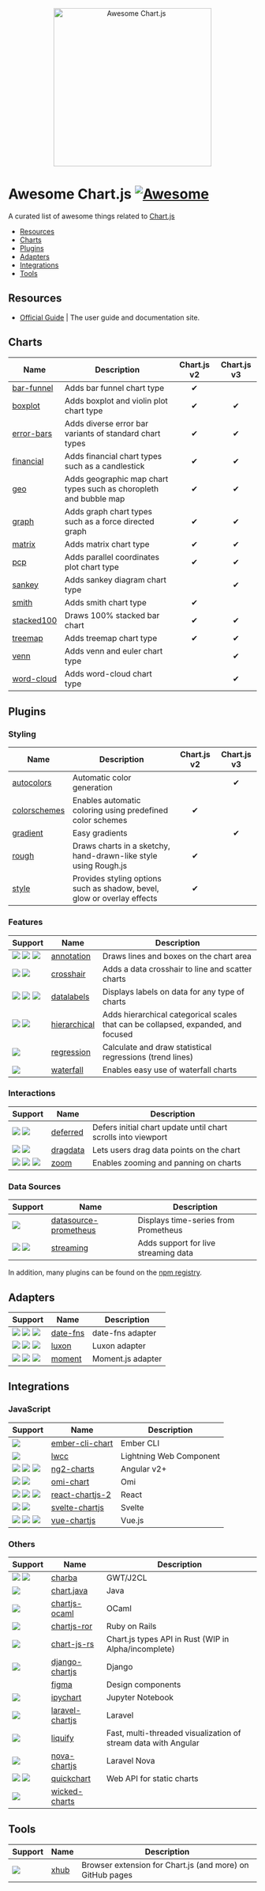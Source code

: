 <div align="center">
    <img width="320" src="https://www.chartjs.org/media/awesome.svg" alt="Awesome Chart.js">
</div>

# Awesome Chart.js [![Awesome](https://awesome.re/badge-flat2.svg)](https://awesome.re)

A curated list of awesome things related to [Chart.js](https://www.chartjs.org)

- [Resources](#resources)
- [Charts](#charts)
- [Plugins](#plugins)
- [Adapters](#adapters)
- [Integrations](#integrations)
- [Tools](#tools)

## Resources

- [Official Guide](https://chartjs.org/docs) | The user guide and documentation site.

## Charts

  Name | Description | Chart.js v2 | Chart.js v3
  ---- | ----------- | :--: | :--:
  [bar-funnel](https://github.com/chartjs/Chart.BarFunnel.js) | Adds bar funnel chart type | ✔ |
  [boxplot](https://github.com/sgratzl/chartjs-chart-boxplot) | Adds boxplot and violin plot chart type | ✔ | ✔
  [error-bars](https://github.com/sgratzl/chartjs-chart-error-bars) | Adds diverse error bar variants of standard chart types | ✔ | ✔
  [financial](https://github.com/chartjs/chartjs-chart-financial) | Adds financial chart types such as a candlestick | ✔ | ✔
  [geo](https://github.com/sgratzl/chartjs-chart-geo) | Adds geographic map chart types such as choropleth and bubble map | ✔ | ✔
  [graph](https://github.com/sgratzl/chartjs-chart-graph) | Adds graph chart types such as a force directed graph | ✔ | ✔
  [matrix](https://github.com/kurkle/chartjs-chart-matrix) | Adds matrix chart type | ✔ | ✔
  [pcp](https://github.com/sgratzl/chartjs-chart-pcp) | Adds parallel coordinates plot chart type | ✔ | ✔
  [sankey](https://github.com/kurkle/chartjs-chart-sankey) | Adds sankey diagram chart type | | ✔
  [smith](https://github.com/chartjs/Chart.smith.js) | Adds smith chart type | ✔ |
  [stacked100](https://github.com/y-takey/chartjs-plugin-stacked100) | Draws 100% stacked bar chart | ✔ | ✔
  [treemap](https://github.com/kurkle/chartjs-chart-treemap) | Adds treemap chart type | ✔ | ✔
  [venn](https://github.com/upsetjs/chartjs-chart-venn) | Adds venn and euler chart type | | ✔
  [word-cloud](https://github.com/sgratzl/chartjs-chart-wordcloud) | Adds word-cloud chart type | | ✔

## Plugins

### Styling

  Name | Description | Chart.js v2 | Chart.js v3
  ---- | ----------- | :--: | :--:
  [autocolors](https://github.com/kurkle/chartjs-plugin-autocolors) | Automatic color generation | | ✔
  [colorschemes](https://github.com/nagix/chartjs-plugin-colorschemes) | Enables automatic coloring using predefined color schemes | ✔ | 
  [gradient](https://github.com/kurkle/chartjs-plugin-gradient) | Easy gradients | | ✔
  [rough](https://github.com/nagix/chartjs-plugin-rough) | Draws charts in a sketchy, hand-drawn-like style using Rough.js | ✔ |
  [style](https://github.com/nagix/chartjs-plugin-style) | Provides styling options such as shadow, bevel, glow or overlay effects | ✔ |

### Features

  Support | Name | Description
  -- | -- | --
  ![](https://img.shields.io/badge/-v2-yellow) ![](https://img.shields.io/badge/-v3-green) ![](https://img.shields.io/badge/-v4-brightgreen) | [annotation](https://github.com/chartjs/chartjs-plugin-annotation) | Draws lines and boxes on the chart area
  ![](https://img.shields.io/badge/-v2-yellow) ![](https://img.shields.io/badge/-v3-green) | [crosshair](https://github.com/abelheinsbroek/chartjs-plugin-crosshair) | Adds a data crosshair to line and scatter charts
  ![](https://img.shields.io/badge/-v2-yellow) ![](https://img.shields.io/badge/-v3-green) ![](https://img.shields.io/badge/-v4-brightgreen) | [datalabels](https://github.com/chartjs/chartjs-plugin-datalabels) | Displays labels on data for any type of charts
  ![](https://img.shields.io/badge/-v2-yellow) ![](https://img.shields.io/badge/-v3-green) | [hierarchical](https://github.com/sgratzl/chartjs-plugin-hierarchical) | Adds hierarchical categorical scales that can be collapsed, expanded, and focused
  ![](https://img.shields.io/badge/-v2-yellow) | [regression](https://github.com/pomgui/chartjs-plugin-regression) | Calculate and draw statistical regressions (trend lines)
  ![](https://img.shields.io/badge/-v2-yellow) | [waterfall](https://github.com/everestate/chartjs-plugin-waterfall) | Enables easy use of waterfall charts

### Interactions

  Support | Name | Description
  -- | -- | --
  ![](https://img.shields.io/badge/-v2-yellow) ![](https://img.shields.io/badge/-v3-green) | [deferred](https://github.com/chartjs/chartjs-plugin-deferred) | Defers initial chart update until chart scrolls into viewport
  ![](https://img.shields.io/badge/-v2-yellow) ![](https://img.shields.io/badge/-v3-green) | [dragdata](https://github.com/chrispahm/chartjs-plugin-dragdata) | Lets users drag data points on the chart
  ![](https://img.shields.io/badge/-v2-yellow) ![](https://img.shields.io/badge/-v3-green) ![](https://img.shields.io/badge/-v4-brightgreen) | [zoom](https://github.com/chartjs/chartjs-plugin-zoom) | Enables zooming and panning on charts

### Data Sources

  Support | Name | Description
  -- | -- | --
  ![](https://img.shields.io/badge/-v2-yellow) | [datasource-prometheus](https://github.com/samber/chartjs-plugin-datasource-prometheus) | Displays time-series from Prometheus
  ![](https://img.shields.io/badge/-v2-yellow) ![](https://img.shields.io/badge/-v3-green) | [streaming](https://github.com/nagix/chartjs-plugin-streaming) | Adds support for live streaming data

In addition, many plugins can be found on the [npm registry](https://www.npmjs.com/search?q=chartjs-plugin-).

## Adapters

  Support | Name | Description
  -- | -- | --
  ![](https://img.shields.io/badge/-v2-yellow) ![](https://img.shields.io/badge/-v3-green) ![](https://img.shields.io/badge/-v4-brightgreen) | [date-fns](https://github.com/chartjs/chartjs-adapter-date-fns) | date-fns adapter
  ![](https://img.shields.io/badge/-v2-yellow) ![](https://img.shields.io/badge/-v3-green) ![](https://img.shields.io/badge/-v4-brightgreen) | [luxon](https://github.com/chartjs/chartjs-adapter-luxon) | Luxon adapter
  ![](https://img.shields.io/badge/-v2-yellow) ![](https://img.shields.io/badge/-v3-green) ![](https://img.shields.io/badge/-v4-brightgreen) | [moment](https://github.com/chartjs/chartjs-adapter-moment) | Moment.js adapter

## Integrations

### JavaScript

  Support | Name | Description
  -- | -- | --
  ![](https://img.shields.io/badge/-v2-yellow) | [ember-cli-chart](https://github.com/aomran/ember-cli-chart) | Ember CLI
  ![](https://img.shields.io/badge/-v2-yellow) | [lwcc](https://github.com/SalesforceLabs/LightningWebChartJS) | Lightning Web Component
  ![](https://img.shields.io/badge/-v2-yellow) ![](https://img.shields.io/badge/-v3-green) ![](https://img.shields.io/badge/-v4-brightgreen) | [ng2-charts](https://github.com/valor-software/ng2-charts) | Angular v2+
  ![](https://img.shields.io/badge/-v2-yellow) ![](https://img.shields.io/badge/-v3-green) | [omi-chart](https://github.com/Tencent/omi/tree/master/components/chart) | Omi
  ![](https://img.shields.io/badge/-v2-yellow) ![](https://img.shields.io/badge/-v3-green) ![](https://img.shields.io/badge/-v4-brightgreen) | [react-chartjs-2](https://github.com/jerairrest/react-chartjs-2) | React
  ![](https://img.shields.io/badge/-v3-green) ![](https://img.shields.io/badge/-v4-brightgreen) | [svelte-chartjs](https://github.com/SauravKanchan/svelte-chartjs) | Svelte
  ![](https://img.shields.io/badge/-v2-yellow) ![](https://img.shields.io/badge/-v3-green) ![](https://img.shields.io/badge/-v4-brightgreen) | [vue-chartjs](https://github.com/apertureless/vue-chartjs/) | Vue.js

### Others

  Support | Name | Description
  -- | -- | --
  ![](https://img.shields.io/badge/-v2-yellow) ![](https://img.shields.io/badge/-v3-green) | [charba](https://github.com/pepstock-org/Charba) | GWT/J2CL
  ![](https://img.shields.io/badge/-v2-yellow) | [chart.java](https://github.com/mdewilde/chart/) | Java
  ![](https://img.shields.io/badge/-v2-yellow) | [chartjs-ocaml](https://github.com/monstasat/chartjs-ocaml) | OCaml
  ![](https://img.shields.io/badge/-v2-yellow) | [chartjs-ror](https://github.com/airblade/chartjs-ror) | Ruby on Rails
  ![](https://img.shields.io/badge/-v3-green) | [chart-js-rs](https://github.com/Billy-Sheppard/chart-js-rs) | Chart.js types API in Rust (WIP in Alpha/incomplete)
  ![](https://img.shields.io/badge/-v2-yellow) | [django-chartjs](https://github.com/peopledoc/django-chartjs) | Django
  &nbsp; | [figma](https://www.figma.com/community/file/1111335120507995139) | Design components
  ![](https://img.shields.io/badge/-v2-yellow) | [ipychart](https://github.com/nicohlr/ipychart) | Jupyter Notebook
  ![](https://img.shields.io/badge/-v2-yellow) | [laravel-chartjs](https://github.com/fxcosta/laravel-chartjs) | Laravel
  ![](https://img.shields.io/badge/-v2-yellow) | [liquify](https://github.com/sakos95/liquify) | Fast, multi-threaded visualization of stream data with Angular
  ![](https://img.shields.io/badge/-v2-yellow) | [nova-chartjs](https://github.com/coroo/nova-chartjs) | Laravel Nova
  ![](https://img.shields.io/badge/-v2-yellow) ![](https://img.shields.io/badge/-v3-green) | [quickchart](https://github.com/typpo/quickchart) | Web API for static charts
  ![](https://img.shields.io/badge/-v2-yellow) | [wicked-charts](https://github.com/adessoAG/wicked-charts)

## Tools

  Support | Name | Description
  -- | -- | --
  ![](https://img.shields.io/badge/-v3-green) | [xhub](https://github.com/nschloe/xhub) | Browser extension for Chart.js (and more) on GitHub pages
